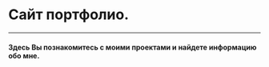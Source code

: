 # Сайт портфолио.
-------------------------
#### Здесь Вы познакомитесь с моими проектами и найдете информацию обо мне.


